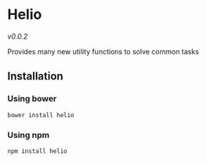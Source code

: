 Helio
=====

_v0.0.2_

Provides many new utility functions to solve common tasks

## Installation

### Using bower
    bower install helio

### Using npm
    npm install helio
